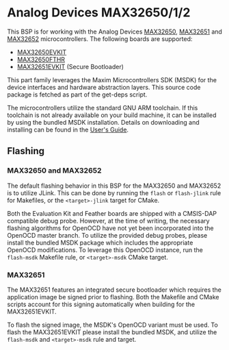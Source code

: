# Analog Devices MAX32650/1/2

This BSP is for working with the Analog Devices
[MAX32650](https://www.analog.com/en/products/max32650.html),
[MAX32651](https://www.analog.com/en/products/max32651.html) and
[MAX32652](https://www.analog.com/en/products/max32652.html)
microcontrollers.  The following boards are supported:
 * [MAX32650EVKIT](https://www.analog.com/en/resources/evaluation-hardware-and-software/evaluation-boards-kits/max32650-evkit.html)
 * [MAX32650FTHR](https://www.analog.com/en/resources/evaluation-hardware-and-software/evaluation-boards-kits/max32650fthr.html)
 * [MAX32651EVKIT](https://www.analog.com/en/resources/evaluation-hardware-and-software/evaluation-boards-kits/max32651-evkit.html) (Secure Bootloader)

This part family leverages the Maxim Microcontrollers SDK (MSDK) for the device
interfaces and hardware abstraction layers. This source code package is fetched
as part of the get-deps script.

The microcontrollers utilize the standard GNU ARM toolchain.  If this toolchain
is not already available on your build machine, it can be installed by using the
bundled MSDK installation.  Details on downloading and installing can be found
in the [User's Guide](https://analogdevicesinc.github.io/msdk//USERGUIDE/).

## Flashing

### MAX32650 and MAX32652

The default flashing behavior in this BSP for the MAX32650 and MAX32652 is to
utilize JLink.  This can be done by running the `flash` or `flash-jlink` rule
for Makefiles, or the `<target>-jlink` target for CMake.

Both the Evaluation Kit and Feather boards are shipped with a CMSIS-DAP
compatible debug probe. However, at the time of writing, the necessary flashing
algorithms for OpenOCD have not yet been incorporated into the OpenOCD master
branch.  To utilize the provided debug probes, please install the bundled MSDK
package which includes the appropriate OpenOCD modifications.   To leverage this
OpenOCD instance, run the `flash-msdk` Makefile rule, or `<target>-msdk` CMake
target.

### MAX32651

The MAX32651 features an integrated secure bootloader which requires the
application image be signed prior to flashing.  Both the Makefile and CMake
scripts account for this signing automatically when building for the
MAX32651EVKIT.

To flash the signed image, the MSDK's OpenOCD variant must be used.  To flash
the MAX32651EVKIT please install the bundled MSDK, and utilize the `flash-msdk`
and `<target>-msdk` rule and target.